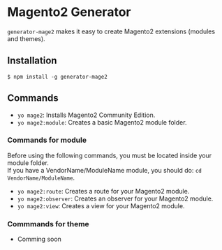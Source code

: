 # Magento2 Generator

`generator-mage2` makes it easy to create Magento2 extensions (modules and themes).

## Installation
```
$ npm install -g generator-mage2
```

## Commands
* `yo mage2`: Installs Magento2 Community Edition.
* `yo mage2:module`: Creates a basic Magento2 module folder.

### Commands for module
Before using the following commands, you must be located inside your module folder.  
If you have a VendorName/ModuleName module, you should do: `cd VendorName/ModuleName`.

* `yo mage2:route`: Creates a route for your Magento2 module.
* `yo mage2:observer`: Creates an observer for your Magento2 module.
* `yo mage2:view`: Creates a view for your Magento2 module.

### Commmands for theme
* Comming soon
